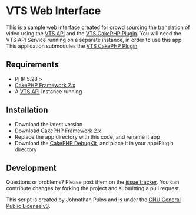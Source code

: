 VTS Web Interface
=================

This is a sample web interface created for crowd sourcing the translation of video using the [VTS API](https://github.com/MissionalDigerati/vts_api) and the [VTS CakePHP Plugin](https://github.com/MissionalDigerati/vts_cakephp_plugin).  You will need the VTS API Service running on a separate instance, in order to use this app.  This application submodules the [VTS CakePHP Plugin](https://github.com/MissionalDigerati/vts_cakephp_plugin).

Requirements
------------

* PHP 5.28 >
* [CakePHP Framework 2.x](http://cakephp.org)
* A [VTS API](https://github.com/MissionalDigerati/video_translator_service) Instance running

Installation
------------

* Download the latest version
* Download [CakePHP Framework 2.x](http://cakephp.org)
* Replace the app directory with this code, and rename it app
* Download the [CakePHP DebugKit](https://github.com/cakephp/debug_kit), and place it in your app/Plugin directory

Development
-----------

Questions or problems? Please post them on the [issue tracker](https://github.com/MissionalDigerati/vts_web_interface/issues). You can contribute changes by forking the project and submitting a pull request.

This script is created by Johnathan Pulos and is under the [GNU General Public License v3](http://www.gnu.org/licenses/gpl-3.0-standalone.html).